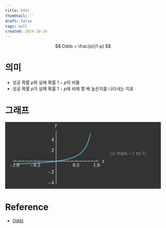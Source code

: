 ```yaml
---
title: Odds
thumbnail: ''
draft: false
tags: null
created: 2024-10-24
---
```


$$
Odds = \frac{p}{1-p}
$$

# 의미

* 성공 확률 $p$와 실패 확률 $1-p$의 비율
* 성공 확률 $p$가 실패 확률 $1-p$에 비해 몇 배 높은지를 나타내는 지표

# 그래프

![odds.jpg](Assets/odds.jpg)

# Reference

* [Odds](https://en.wikipedia.org/wiki/Odds)
